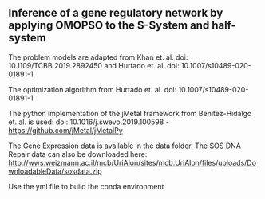 ## Inference of a gene regulatory network by applying OMOPSO to the S-System and half-system

The problem models are adapted from Khan et. al. doi: 10.1109/TCBB.2019.2892450 and Hurtado et. al. doi: 10.1007/s10489-020-01891-1

The optimization algorithm from Hurtado et. al. doi: 10.1007/s10489-020-01891-1

The python implementation of the jMetal framework from Benitez-Hidalgo et. al. is used: doi: 10.1016/j.swevo.2019.100598 - https://github.com/jMetal/jMetalPy

The Gene Expression data is available in the data folder. The SOS DNA Repair data can also be downloaded here: http://wws.weizmann.ac.il/mcb/UriAlon/sites/mcb.UriAlon/files/uploads/DownloadableData/sosdata.zip

Use the yml file to build the conda environment
